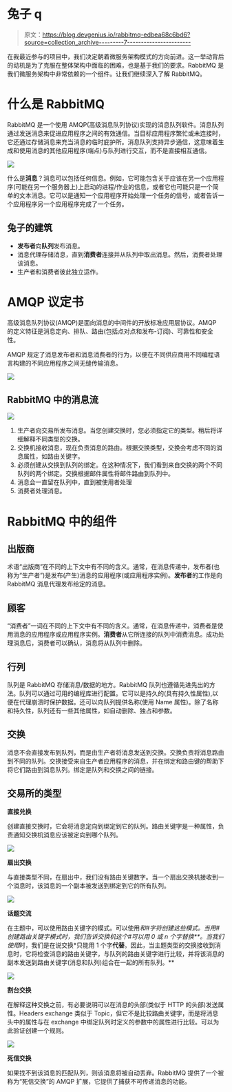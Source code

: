 # 兔子 q

> 原文：<https://blog.devgenius.io/rabbitmq-edbea68c6bd6?source=collection_archive---------7----------------------->

在我最近参与的项目中，我们决定朝着微服务架构模式的方向前进。这一举动背后的动机是为了克服在整体架构中面临的困难，也是基于我们的要求。RabbitMQ 是我们微服务架构中非常依赖的一个组件。让我们继续深入了解 RabbitMQ。

# 什么是 RabbitMQ

RabbitMQ 是一个使用 AMQP(高级消息队列协议)实现的消息队列软件。消息队列通过发送消息来促进应用程序之间的有效通信。当目标应用程序繁忙或未连接时，它还通过存储消息来充当消息的临时庇护所。消息队列支持异步通信，这意味着生成和使用消息的其他应用程序(端点)与队列进行交互，而不是直接相互通信。

![](img/fa6be0c111e3beccee6c0cee5195be44.png)

什么是**消息**？消息可以包括任何信息。例如，它可能包含关于应该在另一个应用程序(可能在另一个服务器上)上启动的进程/作业的信息，或者它也可能只是一个简单的文本消息。它可以是通知一个应用程序开始处理一个任务的信号，或者告诉一个应用程序另一个应用程序完成了一个任务。

## 兔子的建筑

*   **发布者**向**队列**发布消息。
*   消息代理存储消息，直到**消费者**连接并从队列中取出消息。然后，消费者处理该消息。
*   生产者和消费者彼此独立运作。

# AMQP 议定书

高级消息队列协议(AMQP)是面向消息的中间件的开放标准应用层协议。AMQP 的定义特征是消息定向、排队、路由(包括点对点和发布-订阅)、可靠性和安全性。

AMQP 规定了消息发布者和消息消费者的行为，以便在不同供应商用不同编程语言构建的不同应用程序之间无缝传输消息。

![](img/4108ca100957580f3dd223a9b7935193.png)

## RabbitMQ 中的消息流

![](img/44beeda95730445736d9a4d9624b0d36.png)

1.  生产者向交易所发布消息。当您创建交换时，您必须指定它的类型。稍后将详细解释不同类型的交换。
2.  交换机接收消息，现在负责消息的路由。根据交换类型，交换会考虑不同的消息属性，如路由关键字。
3.  必须创建从交换到队列的绑定。在这种情况下，我们看到来自交换的两个不同队列的两个绑定。交换根据邮件属性将邮件路由到队列中。
4.  消息会一直留在队列中，直到被使用者处理
5.  消费者处理消息。

# RabbitMQ 中的组件

## 出版商

术语“出版商”在不同的上下文中有不同的含义。通常，在消息传递中，发布者(也称为“生产者”)是发布(产生)消息的应用程序(或应用程序实例)。**发布者**的工作是向 RabbitMQ 消息代理发布给定的消息。

## 顾客

“消费者”一词在不同的上下文中有不同的含义。通常，在消息传递中，消费者是使用消息的应用程序或应用程序实例。**消费者**从它所连接的队列中消费消息。成功处理消息后，消费者可以确认，消息将从队列中删除。

## 行列

队列是 RabbitMQ 存储消息/数据的地方。RabbitMQ 队列也遵循先进先出的方法。队列可以通过可用的编程库进行配置。它可以是持久的(具有持久性属性),以便在代理崩溃时保护数据。还可以向队列提供名称(使用 Name 属性)。除了名称和持久性，队列还有一些其他属性，如自动删除、独占和参数。

## 交换

消息不会直接发布到队列，而是由生产者将消息发送到交换。交换负责将消息路由到不同的队列。交换接受来自生产者应用程序的消息，并在绑定和路由键的帮助下将它们路由到消息队列。绑定是队列和交换之间的链接。

## 交易所的类型

**直接兑换**

创建直接交换时，它会将消息定向到绑定到它的队列。路由关键字是一种属性，负责通知交换机消息应该被定向到哪个队列。

![](img/ddc6e7dad070c920053290e0697cb624.png)

**扇出交换**

与直接类型不同，在扇出中，我们没有路由关键数字。当一个扇出交换机接收到一个消息时，该消息的一个副本被发送到绑定到它的所有队列。

![](img/ba4f74dfa52368a0b01fde4e547829e3.png)

**话题交流**

在主题中，可以使用路由关键字的模式。可以使用*和#字符创建这些模式。当用#创建路由关键字模式时，我们告诉交换机这个#可以用 0 或 n 个字替换**。当我们使用*时，我们是在说交换*只能用 1 个字**代替**。因此，当主题类型的交换接收到消息时，它将检查消息的路由关键字，与队列的路由关键字进行比较，并将该消息的副本发送到路由关键字(消息和队列)组合在一起的所有队列。**

![](img/e0e24b6c409dc17b11bd3c5ca93fa6ab.png)

**割台交换**

在解释这种交换之前，有必要说明可以在消息的头部(类似于 HTTP 的头部)发送属性。Headers exchange 类似于 Topic，但它不是比较路由关键字，而是将消息头中的属性与在 exchange 中绑定队列时定义的参数中的属性进行比较。可以为此验证创建一个规则。

![](img/52add46de9b458c53138550721ef3c93.png)

**死信交换**

如果找不到该消息的匹配队列，则该消息将被自动丢弃。RabbitMQ 提供了一个被称为“死信交换”的 AMQP 扩展，它提供了捕获不可传递消息的功能。